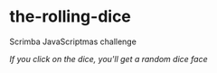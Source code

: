 # the-rolling-dice
Scrimba JavaScriptmas challenge  

*If you click on the dice, you'll get a random dice face*
